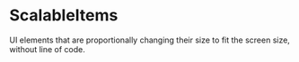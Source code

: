 # ScalableItems
UI elements that are proportionally changing their size to fit the screen size, without line of code.
